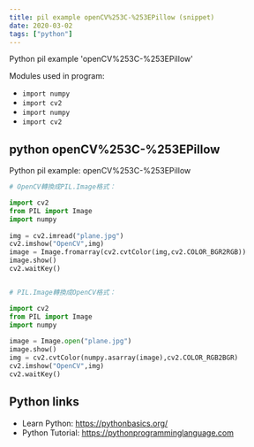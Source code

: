 ```yaml
---
title: pil example openCV%253C-%253EPillow (snippet)
date: 2020-03-02
tags: ["python"]
---
```

Python pil example 'openCV%253C-%253EPillow'


Modules used in program: 
* `import numpy  `
* `import cv2  `
* `import numpy  `
* `import cv2  `

## python openCV%253C-%253EPillow

Python pil example: openCV%253C-%253EPillow

```python
# OpenCV轉換成PIL.Image格式：

import cv2  
from PIL import Image  
import numpy  
  
img = cv2.imread("plane.jpg")  
cv2.imshow("OpenCV",img)  
image = Image.fromarray(cv2.cvtColor(img,cv2.COLOR_BGR2RGB))  
image.show()  
cv2.waitKey()  


# PIL.Image轉換成OpenCV格式：

import cv2  
from PIL import Image  
import numpy  
  
image = Image.open("plane.jpg")  
image.show()  
img = cv2.cvtColor(numpy.asarray(image),cv2.COLOR_RGB2BGR)  
cv2.imshow("OpenCV",img)  
cv2.waitKey()  

```

## Python links

- Learn Python: https://pythonbasics.org/
- Python Tutorial: https://pythonprogramminglanguage.com
